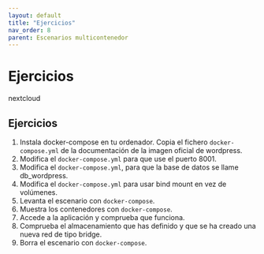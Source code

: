 ```yaml
---
layout: default
title: "Ejercicios"
nav_order: 8
parent: Escenarios multicontenedor
---
```


# Ejercicios 

nextcloud


## Ejercicios

1. Instala docker-compose en tu ordenador. Copia el fichero `docker-compose.yml` de la documentación de la imagen oficial de wordpress.
2. Modifica el `docker-compose.yml` para que use el puerto 8001.
3. Modifica el `docker-compose.yml`, para que la base de datos se llame db_wordpress.
4. Modifica el `docker-compose.yml` para usar bind mount en vez de volúmenes.
5. Levanta el escenario con `docker-compose`.
6. Muestra los contenedores con `docker-compose`.
7. Accede a la aplicación y comprueba que funciona.
8. Comprueba el almacenamiento que has definido y que se ha creado una nueva red de tipo bridge.
9. Borra el escenario con `docker-compose`.